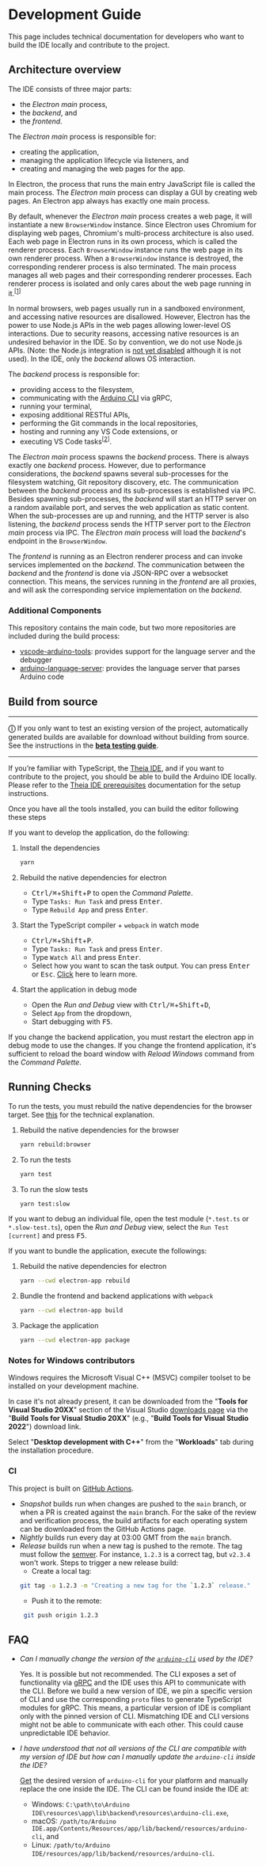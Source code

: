# Development Guide

This page includes technical documentation for developers who want to build the IDE locally and contribute to the project.

## Architecture overview

The IDE consists of three major parts:
 - the _Electron main_ process,
 - the _backend_, and 
 - the _frontend_.

The _Electron main_ process is responsible for:
 - creating the application,
 - managing the application lifecycle via listeners, and
 - creating and managing the web pages for the app.

In Electron, the process that runs the main entry JavaScript file is called the main process. The _Electron main_ process can display a GUI by creating web pages. An Electron app always has exactly one main process.

By default, whenever the _Electron main_ process creates a web page, it will instantiate a new `BrowserWindow` instance. Since Electron uses Chromium for displaying web pages, Chromium's multi-process architecture is also used. Each web page in Electron runs in its own process, which is called the renderer process. Each `BrowserWindow` instance runs the web page in its own renderer process. When a `BrowserWindow` instance is destroyed, the corresponding renderer process is also terminated. The main process manages all web pages and their corresponding renderer processes. Each renderer process is isolated and only cares about the web page running in it.<sup>[[1]]</sup>

In normal browsers, web pages usually run in a sandboxed environment, and accessing native resources are disallowed. However, Electron has the power to use Node.js APIs in the web pages allowing lower-level OS interactions. Due to security reasons, accessing native resources is an undesired behavior in the IDE. So by convention, we do not use Node.js APIs. (Note: the Node.js integration is [not yet disabled](https://github.com/eclipse-theia/theia/issues/2018) although it is not used). In the IDE, only the _backend_ allows OS interaction.

The _backend_ process is responsible for:
 - providing access to the filesystem,
 - communicating with the [Arduino CLI](https://github.com/arduino/arduino-cli) via gRPC,
 - running your terminal,
 - exposing additional RESTful APIs,
 - performing the Git commands in the local repositories,
 - hosting and running any VS Code extensions, or
 - executing VS Code tasks<sup>[[2]]</sup>.

The _Electron main_ process spawns the _backend_ process. There is always exactly one _backend_ process. However, due to performance considerations, the _backend_ spawns several sub-processes for the filesystem watching, Git repository discovery, etc. The communication between the _backend_ process and its sub-processes is established via IPC. Besides spawning sub-processes, the _backend_ will start an HTTP server on a random available port, and serves the web application as static content. When the sub-processes are up and running, and the HTTP server is also listening, the _backend_ process sends the HTTP server port to the _Electron main_ process via IPC. The _Electron main_ process will load the _backend_'s endpoint in the `BrowserWindow`.

The _frontend_ is running as an Electron renderer process and can invoke services implemented on the _backend_. The communication between the _backend_ and the _frontend_ is done via JSON-RPC over a websocket connection. This means, the services running in the _frontend_ are all proxies, and will ask the corresponding service implementation on the _backend_.

[1]: https://www.electronjs.org/docs/tutorial/application-architecture#differences-between-main-process-and-renderer-process
[2]: https://code.visualstudio.com/Docs/editor/tasks

### Additional Components

This repository contains the main code, but two more repositories are included during the build process:

- [vscode-arduino-tools](https://github.com/arduino/vscode-arduino-tools): provides support for the language server and the debugger
- [arduino-language-server](https://github.com/arduino/arduino-language-server): provides the language server that parses Arduino code

## Build from source

---

**ⓘ** If you only want to test an existing version of the project, automatically generated builds are available for download without building from source. See the instructions in the [**beta testing guide**](contributor-guide/beta-testing.md#beta-testing-guide).

---

If you’re familiar with TypeScript, the [Theia IDE](https://theia-ide.org/), and if you want to contribute to the
project, you should be able to build the Arduino IDE locally.
Please refer to the [Theia IDE prerequisites](https://github.com/eclipse-theia/theia/blob/master/doc/Developing.md#prerequisites) documentation for the setup instructions.

Once you have all the tools installed, you can build the editor following these steps

If you want to develop the application, do the following:

1. Install the dependencies

   ```sh
   yarn
   ```

2. Rebuild the native dependencies for electron

   - <kbd>Ctrl/⌘</kbd>+<kbd>Shift</kbd>+<kbd>P</kbd> to open the _Command Palette_.
   - Type `Tasks: Run Task` and press <kbd>Enter</kbd>.
   - Type `Rebuild App` and press <kbd>Enter</kbd>.

3. Start the TypeScript compiler + `webpack` in watch mode

   - <kbd>Ctrl/⌘</kbd>+<kbd>Shift</kbd>+<kbd>P</kbd>.
   - Type `Tasks: Run Task` and press <kbd>Enter</kbd>.
   - Type `Watch All` and press <kbd>Enter</kbd>.
   - Select how you want to scan the task output. You can press <kbd>Enter</kbd> or <kbd>Esc</kbd>. [Click](https://code.visualstudio.com/docs/editor/tasks#_defining-a-problem-matcher) here to learn more.

4. Start the application in debug mode
   - Open the _Run and Debug_ view with <kbd>Ctrl/⌘</kbd>+<kbd>Shift</kbd>+<kbd>D</kbd>,
   - Select `App` from the dropdown,
   - Start debugging with <kbd>F5</kbd>.

If you change the backend application, you must restart the electron app in debug mode to use the changes.
If you change the frontend application, it's sufficient to reload the board window with _Reload Windows_ command from the _Command Palette_.

## Running Checks

To run the tests, you must rebuild the native dependencies for the browser target. See [this](https://github.com/arduino/arduino-ide/pull/1823#issuecomment-1400511031) for the technical explanation.

1. Rebuild the native dependencies for the browser

   ```sh
   yarn rebuild:browser
   ```

2. To run the tests

   ```sh
   yarn test
   ```

3. To run the slow tests
   ```sh
   yarn test:slow
   ```

If you want to debug an individual file, open the test module (`*.test.ts` or `*.slow-test.ts`), open the _Run and Debug_ view, select the `Run Test [current]` and press <kbd>F5</kbd>.

If you want to bundle the application, execute the followings:

1. Rebuild the native dependencies for electron

   ```sh
   yarn --cwd electron-app rebuild
   ```

2. Bundle the frontend and backend applications with `webpack`

   ```sh
   yarn --cwd electron-app build
   ```

3. Package the application
   ```sh
   yarn --cwd electron-app package
   ```


### Notes for Windows contributors
Windows requires the Microsoft Visual C++ (MSVC) compiler toolset to be installed on your development machine.

In case it's not already present, it can be downloaded from the "**Tools for Visual Studio 20XX**" section of the Visual Studio [downloads page](https://visualstudio.microsoft.com/downloads/#build-tools-for-visual-studio-2022) via the "**Build Tools for Visual Studio 20XX**" (e.g., "**Build Tools for Visual Studio 2022**") download link.

Select "**Desktop development with C++**" from the "**Workloads**" tab during the installation procedure.

### CI

This project is built on [GitHub Actions](https://github.com/arduino/arduino-ide/actions).

 - _Snapshot_ builds run when changes are pushed to the `main` branch, or when a PR is created against the `main` branch. For the sake of the review and verification process, the build artifacts for each operating system can be downloaded from the GitHub Actions page.
 - _Nightly_ builds run every day at 03:00 GMT from the `main` branch.
 - _Release_ builds run when a new tag is pushed to the remote. The tag must follow the [semver](https://semver.org/). For instance, `1.2.3` is a correct tag, but `v2.3.4` won't work. Steps to trigger a new release build:
   - Create a local tag:
    ```sh
    git tag -a 1.2.3 -m "Creating a new tag for the `1.2.3` release."
    ```
   - Push it to the remote:
   ```sh
    git push origin 1.2.3
   ```

## FAQ

* *Can I manually change the version of the [`arduino-cli`](https://github.com/arduino/arduino-cli/) used by the IDE?*

    Yes. It is possible but not recommended. The CLI exposes a set of functionality via [gRPC](https://github.com/arduino/arduino-cli/tree/master/rpc) and the IDE uses this API to communicate with the CLI. Before we build a new version of IDE, we pin a specific version of CLI and use the corresponding `proto` files to generate TypeScript modules for gRPC. This means, a particular version of IDE is compliant only with the pinned version of CLI. Mismatching IDE and CLI versions might not be able to communicate with each other. This could cause unpredictable IDE behavior.

* *I have understood that not all versions of the CLI are compatible with my version of IDE but how can I manually update the `arduino-cli` inside the IDE?*

    [Get](https://arduino.github.io/arduino-cli/installation) the desired version of `arduino-cli` for your platform and manually replace the one inside the IDE. The CLI can be found inside the IDE at:
    - Windows: `C:\path\to\Arduino IDE\resources\app\lib\backend\resources\arduino-cli.exe`,
    - macOS: `/path/to/Arduino IDE.app/Contents/Resources/app/lib/backend/resources/arduino-cli`, and
    - Linux: `/path/to/Arduino IDE/resources/app/lib/backend/resources/arduino-cli`.

